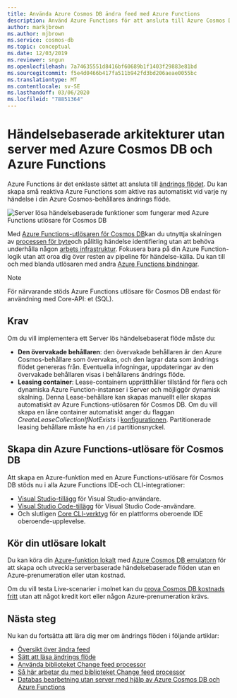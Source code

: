 ```yaml
---
title: Använda Azure Cosmos DB ändra feed med Azure Functions
description: Använd Azure Functions för att ansluta till Azure Cosmos DB ändra feed. Senare kan du skapa återaktiverade Azure-funktioner som aktive ras för varje ny händelse.
author: markjbrown
ms.author: mjbrown
ms.service: cosmos-db
ms.topic: conceptual
ms.date: 12/03/2019
ms.reviewer: sngun
ms.openlocfilehash: 7a74635551d8416bf60689b1f1403f29883e81bd
ms.sourcegitcommit: f5e4d0466b417fa511b942fd3bd206aeae0055bc
ms.translationtype: MT
ms.contentlocale: sv-SE
ms.lasthandoff: 03/06/2020
ms.locfileid: "78851364"
---
```

# <a name="serverless-event-based-architectures-with-azure-cosmos-db-and-azure-functions"></a>Händelsebaserade arkitekturer utan server med Azure Cosmos DB och Azure Functions

Azure Functions är det enklaste sättet att ansluta till [ändrings flödet](change-feed.md). Du kan skapa små reaktiva Azure Functions som aktive ras automatiskt vid varje ny händelse i din Azure Cosmos-behållares ändrings flöde.

![Server lösa händelsebaserade funktioner som fungerar med Azure Functions utlösare för Cosmos DB](./media/change-feed-functions/functions.png)

Med [Azure Functions-utlösaren för Cosmos DB](../azure-functions/functions-bindings-cosmosdb-v2-trigger.md)kan du utnyttja skalningen av [processen för byte](./change-feed-processor.md)och pålitlig händelse identifiering utan att behöva underhålla någon [arbets infrastruktur](./change-feed-processor.md). Fokusera bara på din Azure Function-logik utan att oroa dig över resten av pipeline för händelse-källa. Du kan till och med blanda utlösaren med andra [Azure Functions bindningar](../azure-functions/functions-triggers-bindings.md#supported-bindings).

> [!NOTE]
> För närvarande stöds Azure Functions utlösare för Cosmos DB endast för användning med Core-API: et (SQL).

## <a name="requirements"></a>Krav

Om du vill implementera ett Server lös händelsebaserat flöde måste du:

* **Den övervakade behållaren**: den övervakade behållaren är den Azure Cosmos-behållare som övervakas, och den lagrar data som ändrings flödet genereras från. Eventuella infogningar, uppdateringar av den övervakade behållaren visas i behållarens ändrings flöde.
* **Leasing container**: Lease-containern upprätthåller tillstånd för flera och dynamiska Azure Function-instanser i Server och möjliggör dynamisk skalning. Denna Lease-behållare kan skapas manuellt eller skapas automatiskt av Azure Functions-utlösaren för Cosmos DB. Om du vill skapa en låne container automatiskt anger du flaggan *CreateLeaseCollectionIfNotExists* i [konfigurationen](../azure-functions/functions-bindings-cosmosdb-v2-trigger.md#configuration). Partitionerade leasing behållare måste ha en `/id` partitionsnyckel.

## <a name="create-your-azure-functions-trigger-for-cosmos-db"></a>Skapa din Azure Functions-utlösare för Cosmos DB

Att skapa en Azure-funktion med en Azure Functions-utlösare för Cosmos DB stöds nu i alla Azure Functions IDE-och CLI-integrationer:

* [Visual Studio-tillägg](../azure-functions/functions-develop-vs.md) för Visual Studio-användare.
* [Visual Studio Code-tillägg](/azure/javascript/tutorial-vscode-serverless-node-01) för Visual Studio Code-användare.
* Och slutligen [Core CLI-verktyg](../azure-functions/functions-run-local.md#create-func) för en plattforms oberoende IDE oberoende-upplevelse.

## <a name="run-your-trigger-locally"></a>Kör din utlösare lokalt

Du kan köra din [Azure-funktion lokalt](../azure-functions/functions-develop-local.md) med [Azure Cosmos DB emulatorn](./local-emulator.md) för att skapa och utveckla serverbaserade händelsebaserade flöden utan en Azure-prenumeration eller utan kostnad.

Om du vill testa Live-scenarier i molnet kan du [prova Cosmos DB kostnads fritt](https://azure.microsoft.com/try/cosmosdb/) utan att något kredit kort eller någon Azure-prenumeration krävs.

## <a name="next-steps"></a>Nästa steg

Nu kan du fortsätta att lära dig mer om ändrings flöden i följande artiklar:

* [Översikt över ändra feed](change-feed.md)
* [Sätt att läsa ändrings flöde](read-change-feed.md)
* [Använda biblioteket Change feed processor](change-feed-processor.md)
* [Så här arbetar du med biblioteket Change feed processor](change-feed-processor.md)
* [Databas bearbetning utan server med hjälp av Azure Cosmos DB och Azure Functions](serverless-computing-database.md)
